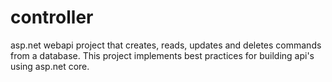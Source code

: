 # controller
asp.net webapi project that creates, reads, updates and deletes commands from a database. This project implements best practices for building api's using asp.net core.
